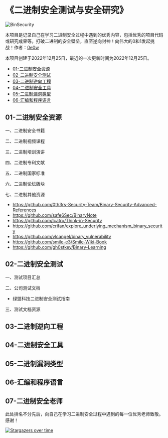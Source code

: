 # 《二进制安全测试与安全研究》

![BinSecurity](https://socialify.git.ci/BinSecurity/BinSecurity/image?description=1&font=Inter&forks=1&issues=1&name=1&owner=0&pattern=Floating%20Cogs&pulls=1&stargazers=1&theme=Light)

本项目是记录自己在学习二进制安全过程中遇到的优秀内容，包括优秀的项目代码或研究成果等。打破二进制的安全壁垒，直至逆向封神！向伟大的0和1发起挑战！作者：[0e0w](https://github.com/0e0w)

本项目创建于2022年12月25日，最近的一次更新时间为2022年12月25日。

- [01-二进制安全资源]()
- [02-二进制安全测试]()
- [03-二进制逆向工程]()
- [04-二进制安全工具]()
- [05-二进制漏洞类型]()
- [06-汇编和程序语言]()

## 01-二进制安全资源

一、二进制安全书籍

二、二进制视频课程

三、二进制培训演讲

四、二进制专利文献

五、二进制国家标准

六、二进制论坛版块

七、二进制其他资源

- https://github.com/0th3rs-Security-Team/Binary-Security-Advanced-References
- https://github.com/safe6Sec/BinaryNote
- https://github.com/lcatro/Think-in-Security
- https://github.com/crifan/explore_underlying_mechanism_binary_security
- https://github.com/ylcangel/binary_vulnerability
- https://github.com/smile-e3/Smile-Wiki-Book
- https://github.com/gh0stkey/Binary-Learning

## 02-二进制安全测试

一、测试项目汇总

二、公司测试文档
- 绿盟科技二进制安全测试指南

三、测试文档资源

## 03-二进制逆向工程

## 04-二进制安全工具

## 05-二进制漏洞类型

## 06-汇编和程序语言

## 07-二进制安全老师

此处排名不分先后，向自己在学习二进制安全过程中遇到的每一位优秀老师致敬。感谢！

[![Stargazers over time](https://starchart.cc//BinSecurity/BinSecurity.svg)](https://starchart.cc/BinSecurity/BinSecurity)